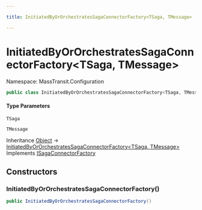 ```yaml
---

title: InitiatedByOrOrchestratesSagaConnectorFactory<TSaga, TMessage>

---
```


# InitiatedByOrOrchestratesSagaConnectorFactory\<TSaga, TMessage\>

Namespace: MassTransit.Configuration

```csharp
public class InitiatedByOrOrchestratesSagaConnectorFactory<TSaga, TMessage> : ISagaConnectorFactory
```

#### Type Parameters

`TSaga`<br/>

`TMessage`<br/>

Inheritance [Object](https://learn.microsoft.com/en-us/dotnet/api/system.object) → [InitiatedByOrOrchestratesSagaConnectorFactory\<TSaga, TMessage\>](../masstransit-configuration/initiatedbyororchestratessagaconnectorfactory-2)<br/>
Implements [ISagaConnectorFactory](../masstransit-configuration/isagaconnectorfactory)

## Constructors

### **InitiatedByOrOrchestratesSagaConnectorFactory()**

```csharp
public InitiatedByOrOrchestratesSagaConnectorFactory()
```
